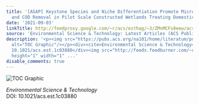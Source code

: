 ```yaml
---
title: '[ASAP] Keystone Species and Niche Differentiation Promote Microbial N, P,
  and COD Removal in Pilot Scale Constructed Wetlands Treating Domestic Sewage'
date: '2021-09-03'
linkTitle: http://feedproxy.google.com/~r/acs/esthag/~3/ZMnMCFs8eew/acs.est.1c03880
source: 'Environmental Science & Technology: Latest Articles (ACS Publications)'
description: '<p><img src="https://pubs.acs.org/na101/home/literatum/publisher/achs/journals/content/esthag/0/esthag.ahead-of-print/acs.est.1c03880/20210903/images/medium/es1c03880_0007.gif"
  alt="TOC Graphic"/></p><div><cite>Environmental Science & Technology</cite></div><div>DOI:
  10.1021/acs.est.1c03880</div><img src="http://feeds.feedburner.com/~r/acs/esthag/~4/ZMnMCFs8eew"
  height="1" width="1" ...'
disable_comments: true
---
```

<p><img src="https://pubs.acs.org/na101/home/literatum/publisher/achs/journals/content/esthag/0/esthag.ahead-of-print/acs.est.1c03880/20210903/images/medium/es1c03880_0007.gif" alt="TOC Graphic"/></p><div><cite>Environmental Science & Technology</cite></div><div>DOI: 10.1021/acs.est.1c03880</div><img src="http://feeds.feedburner.com/~r/acs/esthag/~4/ZMnMCFs8eew" height="1" width="1" ...